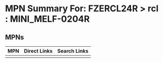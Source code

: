 



# MPN Summary For: FZERCL24R > rcl : MINI_MELF-0204R

## MPNs
  

|MPN|Direct Links|Search Links|
| :--- | :--- | :--- |
||||
